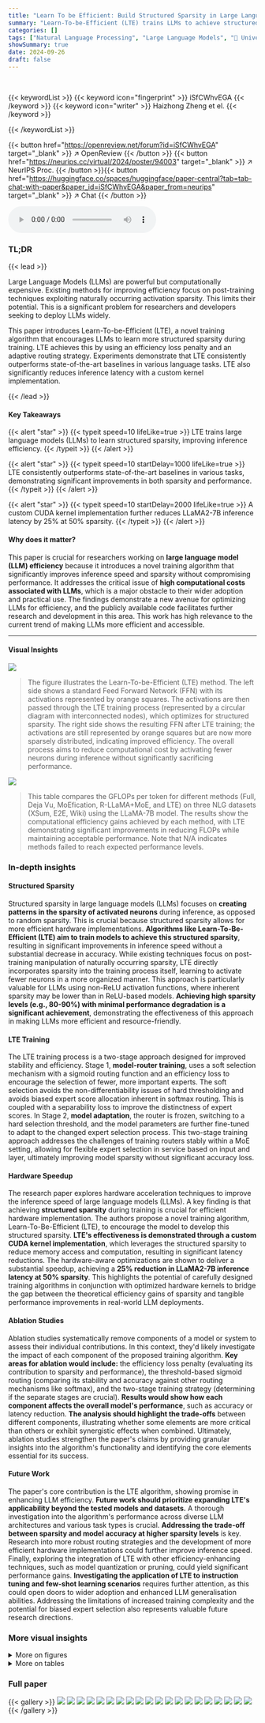 ```yaml
---
title: "Learn To be Efficient: Build Structured Sparsity in Large Language Models"
summary: "Learn-To-be-Efficient (LTE) trains LLMs to achieve structured sparsity, boosting inference speed by 25% at 50% sparsity without sacrificing accuracy."
categories: []
tags: ["Natural Language Processing", "Large Language Models", "🏢 University of Michigan",]
showSummary: true
date: 2024-09-26
draft: false
---
```


<br>

{{< keywordList >}}
{{< keyword icon="fingerprint" >}} iSfCWhvEGA {{< /keyword >}}
{{< keyword icon="writer" >}} Haizhong Zheng et el. {{< /keyword >}}
 
{{< /keywordList >}}

{{< button href="https://openreview.net/forum?id=iSfCWhvEGA" target="_blank" >}}
↗ OpenReview
{{< /button >}}
{{< button href="https://neurips.cc/virtual/2024/poster/94003" target="_blank" >}}
↗ NeurIPS Proc.
{{< /button >}}{{< button href="https://huggingface.co/spaces/huggingface/paper-central?tab=tab-chat-with-paper&paper_id=iSfCWhvEGA&paper_from=neurips" target="_blank" >}}
↗ Chat
{{< /button >}}



<audio controls>
    <source src="https://ai-paper-reviewer.com/iSfCWhvEGA/podcast.wav" type="audio/wav">
    Your browser does not support the audio element.
</audio>


### TL;DR


{{< lead >}}

Large Language Models (LLMs) are powerful but computationally expensive. Existing methods for improving efficiency focus on post-training techniques exploiting naturally occurring activation sparsity.  This limits their potential.  This is a significant problem for researchers and developers seeking to deploy LLMs widely. 



This paper introduces Learn-To-be-Efficient (LTE), a novel training algorithm that encourages LLMs to learn more structured sparsity during training.  LTE achieves this by using an efficiency loss penalty and an adaptive routing strategy. Experiments demonstrate that LTE consistently outperforms state-of-the-art baselines in various language tasks. LTE also significantly reduces inference latency with a custom kernel implementation.

{{< /lead >}}


#### Key Takeaways

{{< alert "star" >}}
{{< typeit speed=10 lifeLike=true >}} LTE trains large language models (LLMs) to learn structured sparsity, improving inference efficiency. {{< /typeit >}}
{{< /alert >}}

{{< alert "star" >}}
{{< typeit speed=10 startDelay=1000 lifeLike=true >}} LTE consistently outperforms state-of-the-art baselines in various tasks, demonstrating significant improvements in both sparsity and performance. {{< /typeit >}}
{{< /alert >}}

{{< alert "star" >}}
{{< typeit speed=10 startDelay=2000 lifeLike=true >}} A custom CUDA kernel implementation further reduces LLaMA2-7B inference latency by 25% at 50% sparsity. {{< /typeit >}}
{{< /alert >}}

#### Why does it matter?
This paper is crucial for researchers working on **large language model (LLM) efficiency** because it introduces a novel training algorithm that significantly improves inference speed and sparsity without compromising performance.  It addresses the critical issue of **high computational costs associated with LLMs**, which is a major obstacle to their wider adoption and practical use. The findings demonstrate a new avenue for optimizing LLMs for efficiency, and the publicly available code facilitates further research and development in this area. This work has high relevance to the current trend of making LLMs more efficient and accessible.

------
#### Visual Insights



![](https://ai-paper-reviewer.com/iSfCWhvEGA/figures_0_1.jpg)

> The figure illustrates the Learn-To-be-Efficient (LTE) method.  The left side shows a standard Feed Forward Network (FFN) with its activations represented by orange squares. The activations are then passed through the LTE training process (represented by a circular diagram with interconnected nodes), which optimizes for structured sparsity. The right side shows the resulting FFN after LTE training; the activations are still represented by orange squares but are now more sparsely distributed, indicating improved efficiency.  The overall process aims to reduce computational cost by activating fewer neurons during inference without significantly sacrificing performance.





![](https://ai-paper-reviewer.com/iSfCWhvEGA/tables_6_1.jpg)

> This table compares the GFLOPs per token for different methods (Full, Deja Vu, MoEfication, R-LLaMA+MoE, and LTE) on three NLG datasets (XSum, E2E, Wiki) using the LLaMA-7B model.  The results show the computational efficiency gains achieved by each method, with LTE demonstrating significant improvements in reducing FLOPs while maintaining acceptable performance.  Note that N/A indicates methods failed to reach expected performance levels.





### In-depth insights


#### Structured Sparsity
Structured sparsity in large language models (LLMs) focuses on **creating patterns in the sparsity of activated neurons** during inference, as opposed to random sparsity.  This is crucial because structured sparsity allows for more efficient hardware implementations.  **Algorithms like Learn-To-Be-Efficient (LTE) aim to train models to achieve this structured sparsity**, resulting in significant improvements in inference speed without a substantial decrease in accuracy.  While existing techniques focus on post-training manipulation of naturally occurring sparsity,  LTE directly incorporates sparsity into the training process itself, learning to activate fewer neurons in a more organized manner.  This approach is particularly valuable for LLMs using non-ReLU activation functions, where inherent sparsity may be lower than in ReLU-based models.  **Achieving high sparsity levels (e.g., 80-90%) with minimal performance degradation is a significant achievement**, demonstrating the effectiveness of this approach in making LLMs more efficient and resource-friendly.

#### LTE Training
The LTE training process is a two-stage approach designed for improved stability and efficiency. Stage 1, **model-router training**, uses a soft selection mechanism with a sigmoid routing function and an efficiency loss to encourage the selection of fewer, more important experts.  The soft selection avoids the non-differentiability issues of hard thresholding and avoids biased expert score allocation inherent in softmax routing. This is coupled with a separability loss to improve the distinctness of expert scores. In Stage 2, **model adaptation**, the router is frozen, switching to a hard selection threshold, and the model parameters are further fine-tuned to adapt to the changed expert selection process. This two-stage training approach addresses the challenges of training routers stably within a MoE setting, allowing for flexible expert selection in service based on input and layer, ultimately improving model sparsity without significant accuracy loss.

#### Hardware Speedup
The research paper explores hardware acceleration techniques to improve the inference speed of large language models (LLMs).  A key finding is that achieving **structured sparsity** during training is crucial for efficient hardware implementation.  The authors propose a novel training algorithm, Learn-To-Be-Efficient (LTE), to encourage the model to develop this structured sparsity.  **LTE's effectiveness is demonstrated through a custom CUDA kernel implementation**, which leverages the structured sparsity to reduce memory access and computation, resulting in significant latency reductions.  The hardware-aware optimizations are shown to deliver a substantial speedup, achieving a **25% reduction in LLaMA2-7B inference latency at 50% sparsity**.  This highlights the potential of carefully designed training algorithms in conjunction with optimized hardware kernels to bridge the gap between the theoretical efficiency gains of sparsity and tangible performance improvements in real-world LLM deployments.

#### Ablation Studies
Ablation studies systematically remove components of a model or system to assess their individual contributions.  In this context, they'd likely investigate the impact of each component of the proposed training algorithm. **Key areas for ablation would include:** the efficiency loss penalty (evaluating its contribution to sparsity and performance), the threshold-based sigmoid routing (comparing its stability and accuracy against other routing mechanisms like softmax), and the two-stage training strategy (determining if the separate stages are crucial).  **Results would show how each component affects the overall model's performance**, such as accuracy or latency reduction. **The analysis should highlight the trade-offs** between different components, illustrating whether some elements are more critical than others or exhibit synergistic effects when combined.  Ultimately, ablation studies strengthen the paper's claims by providing granular insights into the algorithm's functionality and identifying the core elements essential for its success.

#### Future Work
The paper's core contribution is the LTE algorithm, showing promise in enhancing LLM efficiency.  **Future work should prioritize expanding LTE's applicability beyond the tested models and datasets.**  A thorough investigation into the algorithm's performance across diverse LLM architectures and various task types is crucial.  **Addressing the trade-off between sparsity and model accuracy at higher sparsity levels** is key.  Research into more robust routing strategies and the development of more efficient hardware implementations could further improve inference speed.  Finally, exploring the integration of LTE with other efficiency-enhancing techniques, such as model quantization or pruning, could yield significant performance gains.  **Investigating the application of LTE to instruction tuning and few-shot learning scenarios** requires further attention, as this could open doors to wider adoption and enhanced LLM generalisation abilities.  Addressing the limitations of increased training complexity and the potential for biased expert selection also represents valuable future research directions.


### More visual insights

<details>
<summary>More on figures
</summary>


![](https://ai-paper-reviewer.com/iSfCWhvEGA/figures_2_1.jpg)

> This figure shows the accuracy drop of two models, MRPC (ROBERTa-base) and QNLI (ROBERTa-base), when using noisy top-K Softmax routing at different sparsity levels.  The accuracy of both models significantly decreases as sparsity increases, even at very low sparsity levels. This demonstrates a limitation of the noisy top-K Softmax routing method for achieving sparsity in language models.


![](https://ai-paper-reviewer.com/iSfCWhvEGA/figures_4_1.jpg)

> This figure compares the distribution of expert scores in two models: one trained without the separability loss and another trained with it.  The separability loss is a component of the LTE training algorithm, designed to improve the selection of experts by making their scores more distinct.  The graph clearly shows that adding the separability loss leads to a more clearly separated distribution of expert scores, making it easier to choose experts based on a simple threshold.


![](https://ai-paper-reviewer.com/iSfCWhvEGA/figures_5_1.jpg)

> This figure illustrates how LTE achieves structured sparsity in the feed-forward neural network (FFN) layers of a transformer.  The left side shows the input vector x multiplied by the weight matrix W<sub>up</sub>.  LTE selects a subset of neurons (shown in orange), creating a sparse representation. The matrix multiplication is then performed only on the selected neurons, which drastically reduces the computational load. The result of this sparse multiplication is then multiplied by the weight matrix W<sub>down</sub>, again with the same sparsity pattern, producing a final output vector x<sub>out</sub>. This structured sparsity is key to LTE's efficiency gains.


![](https://ai-paper-reviewer.com/iSfCWhvEGA/figures_6_1.jpg)

> This figure displays the performance of LTE and baseline models on four different natural language understanding (NLU) tasks from the GLUE benchmark.  The x-axis represents sparsity levels, ranging from 0 to 1 (100%). The y-axis shows accuracy.  LTE consistently achieves higher accuracy than the other methods (Deja Vu, ReLU + MoEfication) at various sparsity levels, demonstrating its effectiveness in maintaining good performance even with high sparsity.


![](https://ai-paper-reviewer.com/iSfCWhvEGA/figures_7_1.jpg)

> This figure compares the performance of LTE against other baselines (Full Model, Deja Vu, MoEfication, and R-LLaMA+MoEfication) across three different NLG (Natural Language Generation) datasets (XSum, E2E, and WikiText-103).  The comparison is shown for two different decoder-based models: GPT2-Medium and LLaMA-7B.  Each subfigure shows the performance metric (ROUGE-L for XSum and E2E, Perplexity for WikiText-103) plotted against sparsity levels.  This visualization helps to understand how the different methods perform at various levels of sparsity and which model is more resilient to sparsity.


![](https://ai-paper-reviewer.com/iSfCWhvEGA/figures_7_2.jpg)

> This figure shows the performance comparison of LTE with other baselines on a 5-shot MMLU benchmark. The x-axis represents the sparsity, and the y-axis represents the MMLU accuracy (5-shot).  The results demonstrate that LTE consistently achieves higher accuracy than other methods across different sparsity levels. This highlights LTE's effectiveness in improving model performance without significantly impacting efficiency.


![](https://ai-paper-reviewer.com/iSfCWhvEGA/figures_7_3.jpg)

> The figure shows two subfigures. The left one presents a line graph comparing the FFN inference latency of a dense model and a model with LTE using a custom Triton kernel and PyTorch indexing across different sparsity levels. The right one displays a bar chart comparing the end-to-end generation latency of the dense model and the LTE model (at 50% sparsity) for various sequence lengths.


![](https://ai-paper-reviewer.com/iSfCWhvEGA/figures_8_1.jpg)

> The figure shows a comparison of the performance of different expert grouping algorithms used in the Learn-To-be-Efficient (LTE) model.  The algorithms compared are random grouping, co-activation graph split, and K-means clustering.  The performance metric is perplexity on the WikiText-103 dataset, and the x-axis represents the sparsity of the model.  The results indicate that co-activation graph split and K-means clustering achieve similar and better performance compared to random grouping.


![](https://ai-paper-reviewer.com/iSfCWhvEGA/figures_9_1.jpg)

> This figure compares the performance of models using randomly initialized routers versus routers trained with the Learn-To-be-Efficient (LTE) algorithm.  The left panel shows accuracy on the MRPC dataset using a RoBERTa-base model, while the right panel displays perplexity on the WikiText-103 dataset using a GPT2-Medium model.  Both panels demonstrate that models with LTE-trained routers consistently achieve better results across various sparsity levels, highlighting the effectiveness of LTE in training stable and efficient routers.


![](https://ai-paper-reviewer.com/iSfCWhvEGA/figures_9_2.jpg)

> This figure compares the performance of LTE with other baselines on three different NLG (Natural Language Generation) tasks using two different decoder-based language models, GPT2-Medium and LLaMA-7B.  Each column represents a different NLG task (XSum, E2E, and WikiText-103), while each row shows the results for a different language model. The x-axis shows the FFN (Feed-Forward Network) sparsity, and the y-axis shows the performance metrics (ROUGE-L for XSum and E2E, and perplexity for WikiText-103).  The figure visually demonstrates the performance of LTE across various sparsity levels compared to other methods (Full Model, Deja Vu, MoEfication, and R-LLaMA+MoEfication).


![](https://ai-paper-reviewer.com/iSfCWhvEGA/figures_15_1.jpg)

> This figure shows the performance comparison of LTE against other baselines (Deja Vu and ReLU + MoEfication) on four different Natural Language Understanding (NLU) datasets from the GLUE benchmark.  The x-axis represents the sparsity level, and the y-axis represents the accuracy.  The results demonstrate that LTE consistently achieves higher accuracy than the baselines across various sparsity levels, indicating its effectiveness in improving model efficiency without significant performance loss.


![](https://ai-paper-reviewer.com/iSfCWhvEGA/figures_15_2.jpg)

> This figure shows how union sparsity changes with respect to batch size for different values of efficiency loss (η). Union sparsity represents the proportion of unique neurons activated across multiple input batches. As the batch size increases, more neurons tend to be activated, leading to a decrease in union sparsity.  The figure demonstrates that the increase in activated neurons is not linear with the batch size.  This suggests a non-uniform distribution of parameter access across different inputs. The non-linear relationship implies that even with larger batch sizes, significant sparsity can still be achieved. This observation is relevant for the application of LTE in high-throughput scenarios, where batching inputs activating similar neurons might help achieve a high union sparsity.


![](https://ai-paper-reviewer.com/iSfCWhvEGA/figures_15_3.jpg)

> This figure shows the distribution of sparsity across different layers in two different models: RoBERTa-base (for MRPC task) and GPT2-M (for WikiText-103 task).  It highlights that LTE doesn't apply a uniform sparsity level across all layers but rather adapts it depending on the layer's importance for the task.  The pattern of sparsity distribution also differs between the two model architectures, reflecting their distinct designs and how information is processed through the layers.


</details>




<details>
<summary>More on tables
</summary>


![](https://ai-paper-reviewer.com/iSfCWhvEGA/tables_8_1.jpg)
> This table compares the performance of LTE and Wanda model pruning methods on the WikiText103 dataset.  It shows perplexity (PPL) results for both methods at varying sparsity levels (50% and 52%).  Different calibration data (C4 and WikiText) were used for Wanda, showing its impact on performance.  LTE consistently demonstrates lower perplexity than Wanda.  It highlights the difference between overall model sparsity and FFN layer sparsity.

![](https://ai-paper-reviewer.com/iSfCWhvEGA/tables_16_1.jpg)
> This table shows the hyperparameters used for training the ROBERTa-base model using the Learn-To-be-Efficient (LTE) algorithm on the GLUE benchmark dataset.  It lists the learning rate, training batch size, training epochs, weight decay, and warm-up ratio for both stages of the LTE training process (LTE-Stage 1 and LTE-Stage 2).  The values provided are either single values or a range of values indicating that multiple experiments were run with different settings to find the optimal hyperparameters.

![](https://ai-paper-reviewer.com/iSfCWhvEGA/tables_16_2.jpg)
> This table shows the hyperparameters used for training the large version of RoBERTa model using the Learn-To-be-Efficient (LTE) algorithm on the GLUE benchmark dataset. It specifies the hyperparameters for both stages of the LTE training process: Stage 1 (model-router training) and Stage 2 (model adaptation).  For each stage, hyperparameters such as the learning rate, training batch size, training epochs, weight decay, and warm-up ratio are listed.  Braces {} indicate a range of values tested; the best performing value was selected. 

![](https://ai-paper-reviewer.com/iSfCWhvEGA/tables_16_3.jpg)
> This table shows the hyperparameters used for fine-tuning and training with LTE for the GPT2-Medium model on three different datasets: XSum, E2E, and WikiText-103.  It details the learning rate, training batch size, number of training epochs, weight decay, and warm-up ratio for each stage of the training process (fine-tuning, LTE Stage 1, and LTE Stage 2). Note that the number of training epochs varies depending on the dataset, reflecting the different training requirements of each dataset.

![](https://ai-paper-reviewer.com/iSfCWhvEGA/tables_16_4.jpg)
> This table shows the hyperparameters used for fine-tuning and LTE training (both stage 1 and stage 2) on three different datasets: XSum, E2E, and WikiText-103.  The hyperparameters include learning rate, training batch size, training epochs, weight decay, and warm-up ratio. Note that the values in parentheses correspond to the three datasets in order.

![](https://ai-paper-reviewer.com/iSfCWhvEGA/tables_16_5.jpg)
> This table presents the hyperparameters used for fine-tuning and two-stage LTE training on the Tulu instruction tuning dataset.  It shows the learning rate, training batch size, training epochs, weight decay, and warm-up ratio used in each stage of the training process.  The fine-tuning stage prepares the base model, followed by LTE-Stage 1 (model-router training) and LTE-Stage 2 (model adaptation).

</details>




### Full paper

{{< gallery >}}
<img src="https://ai-paper-reviewer.com/iSfCWhvEGA/1.png" class="grid-w50 md:grid-w33 xl:grid-w25" />
<img src="https://ai-paper-reviewer.com/iSfCWhvEGA/2.png" class="grid-w50 md:grid-w33 xl:grid-w25" />
<img src="https://ai-paper-reviewer.com/iSfCWhvEGA/3.png" class="grid-w50 md:grid-w33 xl:grid-w25" />
<img src="https://ai-paper-reviewer.com/iSfCWhvEGA/4.png" class="grid-w50 md:grid-w33 xl:grid-w25" />
<img src="https://ai-paper-reviewer.com/iSfCWhvEGA/5.png" class="grid-w50 md:grid-w33 xl:grid-w25" />
<img src="https://ai-paper-reviewer.com/iSfCWhvEGA/6.png" class="grid-w50 md:grid-w33 xl:grid-w25" />
<img src="https://ai-paper-reviewer.com/iSfCWhvEGA/7.png" class="grid-w50 md:grid-w33 xl:grid-w25" />
<img src="https://ai-paper-reviewer.com/iSfCWhvEGA/8.png" class="grid-w50 md:grid-w33 xl:grid-w25" />
<img src="https://ai-paper-reviewer.com/iSfCWhvEGA/9.png" class="grid-w50 md:grid-w33 xl:grid-w25" />
<img src="https://ai-paper-reviewer.com/iSfCWhvEGA/10.png" class="grid-w50 md:grid-w33 xl:grid-w25" />
<img src="https://ai-paper-reviewer.com/iSfCWhvEGA/11.png" class="grid-w50 md:grid-w33 xl:grid-w25" />
<img src="https://ai-paper-reviewer.com/iSfCWhvEGA/12.png" class="grid-w50 md:grid-w33 xl:grid-w25" />
<img src="https://ai-paper-reviewer.com/iSfCWhvEGA/13.png" class="grid-w50 md:grid-w33 xl:grid-w25" />
<img src="https://ai-paper-reviewer.com/iSfCWhvEGA/14.png" class="grid-w50 md:grid-w33 xl:grid-w25" />
<img src="https://ai-paper-reviewer.com/iSfCWhvEGA/15.png" class="grid-w50 md:grid-w33 xl:grid-w25" />
<img src="https://ai-paper-reviewer.com/iSfCWhvEGA/16.png" class="grid-w50 md:grid-w33 xl:grid-w25" />
<img src="https://ai-paper-reviewer.com/iSfCWhvEGA/17.png" class="grid-w50 md:grid-w33 xl:grid-w25" />
<img src="https://ai-paper-reviewer.com/iSfCWhvEGA/18.png" class="grid-w50 md:grid-w33 xl:grid-w25" />
<img src="https://ai-paper-reviewer.com/iSfCWhvEGA/19.png" class="grid-w50 md:grid-w33 xl:grid-w25" />
<img src="https://ai-paper-reviewer.com/iSfCWhvEGA/20.png" class="grid-w50 md:grid-w33 xl:grid-w25" />
{{< /gallery >}}